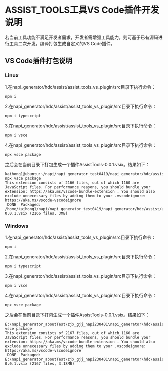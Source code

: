 # ASSIST_TOOLS工具VS Code插件开发说明

若当前工具功能不满足开发者需求，开发者需增强工具能力，则可基于已有源码进行工具二次开发，编译打包生成自定义的VS Code插件。

## VS Code插件打包说明

### Linux

1.在napi_generator/hdc/assist/assist_tools_vs_plugin/src目录下执行命令：

	npm i

2.在napi_generator/hdc/assist/assist_tools_vs_plugin/src目录下执行命令：

	npm i typescript

3.在napi_generator/hdc/assist/assist_tools_vs_plugin/src目录下执行命令：

	npm i vsce

4.在napi_generator/hdc/assist/assist_tools_vs_plugin/src目录下执行命令：

	npx vsce package

之后会在当前目录下打包生成一个插件AssistTools-0.0.1.vsix。结果如下：

	kaihong1@ubuntu:~/napi/napi_generator_test0419/napi_generator/hdc/assist/assist_tools_vs_plugin/src$ npx vsce package
	This extension consists of 2166 files, out of which 1160 are JavaScript files. For performance reasons, you should bundle your extension: https://aka.ms/vscode-bundle-extension . You should also exclude unnecessary files by adding them to your .vscodeignore: https://aka.ms/vscode-vscodeignore
	 DONE  Packaged: /home/kaihong1/napi/napi_generator_test0419/napi_generator/hdc/assist/assist_tools_vs_plugin/src/AssistTools-0.0.1.vsix (2166 files, 3MB)

### Windows

1.在napi_generator/hdc/assist/assist_tools_vs_plugin/src目录下执行命令：

	npm i

2.在napi_generator/hdc/assist/assist_tools_vs_plugin/src目录下执行命令：

	npm i typescript

3.在napi_generator/hdc/assist/assist_tools_vs_plugin/src目录下执行命令：

	npm i vsce

4.在napi_generator/hdc/assist/assist_tools_vs_plugin/src目录下执行命令：

	npx vsce package

  之后会在当前目录下打包生成一个插件AssistTools-0.0.1.vsix。结果如下：

	E:\napi_generator_aboutTest\zjx_gjj_napi230401\napi_generator\hdc\assist\assist_tools_vs_plugin\src>npx vsce package
	This extension consists of 2167 files, out of which 1160 are JavaScript files. For performance reasons, you should bundle your extension: https://aka.ms/vscode-bundle-extension . You should also exclude unnecessary files by adding them to your .vscodeignore: https://aka.ms/vscode-vscodeignore
	 DONE  Packaged: E:\napi_generator_aboutTest\zjx_gjj_napi230401\napi_generator\hdc\assist\assist_tools_vs_plugin\src\AssistTools-0.0.1.vsix (2167 files, 3.18MB)

